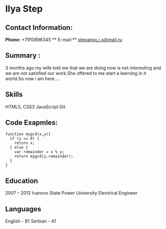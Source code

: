 
# Ilya Step

## Contact Information:
**Phone:** +7910896345 ** 
E-mail:** stepanov_i.s@mail.ru

## Summary :
3  months ago my wife told me that  we are doing now is not interesting and we are not satisfied our work.She offered to me start  a learning in it world.So now i am here....

## Skills
HTML5, CSS3
JavaScript
Git

## Code Exapmles:
```
function mygcd(x,y){
  if (y == 0) {
    return x;
  } else {
    var remainder = x % y;
    return mygcd(y,remainder);
  }
}
```
## Education
2007 – 2012 Ivanovo State  Power University Electrical Engineer

## Languages
English - B1
Serbian - A1
